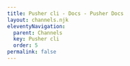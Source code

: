 ```yaml
---
title: Pusher cli - Docs - Pusher Docs
layout: channels.njk
eleventyNavigation:
  parent: Channels
  key: Pusher cli
  order: 5
permalink: false
---
```

